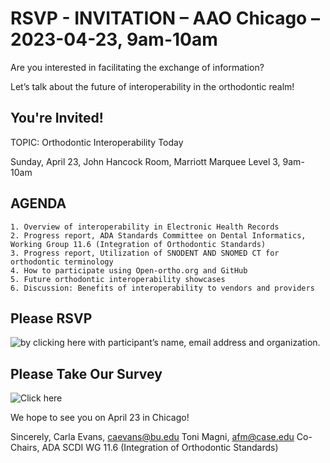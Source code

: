 # RSVP - INVITATION – AAO Chicago – 2023-04-23, 9am-10am

Are you interested in facilitating the exchange of information? 

Let’s talk about the future of interoperability in the orthodontic realm!

## You're Invited!

TOPIC: Orthodontic Interoperability Today

Sunday, April 23, John Hancock Room, Marriott Marquee Level 3, 9am-10am 

## AGENDA

    1. Overview of interoperability in Electronic Health Records
    2. Progress report, ADA Standards Committee on Dental Informatics, Working Group 11.6 (Integration of Orthodontic Standards)
    3. Progress report, Utilization of SNODENT AND SNOMED CT for orthodontic terminology
    4. How to participate using Open-ortho.org and GitHub
    5. Future orthodontic interoperability showcases
    6. Discussion: Benefits of interoperability to vendors and providers

## Please RSVP 

![by clicking here](https://americanassociationoforthodontists.createsend1.com/t/t-i-qdlkdg-l-r/) with participant’s name, email address and organization. 

## Please Take Our Survey

![Click here](https://survey.alchemer.com/s3/7255096/Orthodontic-Software-Interoperability-Survey)

We hope to see you on April 23 in Chicago!

Sincerely,
Carla Evans, caevans@bu.edu
Toni Magni, afm@case.edu
Co-Chairs, ADA SCDI WG 11.6 (Integration of Orthodontic Standards) 